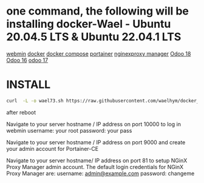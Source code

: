 # one command, the following will be installing docker-Wael - Ubuntu 20.04.5 LTS & Ubuntu 22.04.1 LTS
[ webmin](https://www.webmin.com/)
[ docker](https://www.docker.com/)
[ docker compose](https://docs.docker.com/engine/reference/commandline/compose/)
[portainer](https://docs.portainer.io/)
[ nginexproxy manager](https://nginxproxymanager.com/)
[ Odoo 18](https://www.odoo.com/documentation/18.0/)
[ Odoo 16](https://www.odoo.com/documentation/16.0/)
[odoo 17](https://www.odoo.com/documentation/17.0/)


# INSTALL
``` bash
curl  -L -o wael73.sh https://raw.githubusercontent.com/waelhym/docker_wael/main/wael73.sh  && chmod +x wael73.sh && ./wael73.sh
```


<p>

after reboot 
 
Navigate to your server hostname / IP address on port 10000 to log in webmin
username: your root
password: your pass 
 
Navigate to your server hostname / IP address on port 9000 and create your admin account for Portainer-CE
 
Navigate to your server hostname/ IP address on port 81 to setup
NGinX Proxy Manager admin account.
The default login credentials for NGinX Proxy Manager are:
username: admin@example.com
password: changeme   
 
   


     
        
        
        
        


